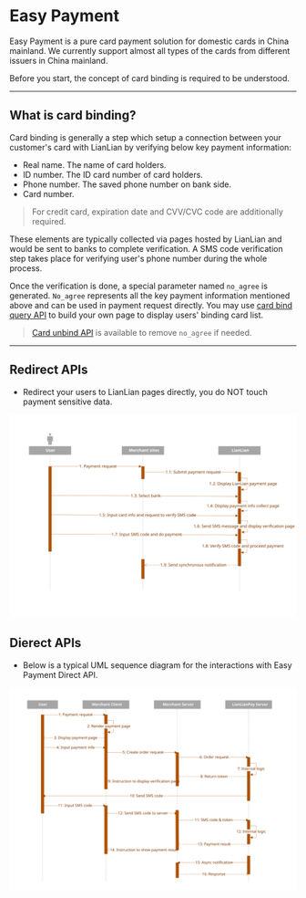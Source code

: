 # Easy Payment

Easy Payment is a pure card payment solution for domestic cards in China mainland. We currently support almost all types of the cards from different issuers in China mainland.

Before you start, the concept of card binding is required to be understood.

***

## What is card binding?

Card binding is generally a step which setup a connection between your customer's card with LianLian by verifying below key payment information:

* Real name. The name of card holders.
* ID number. The ID card number of card holders.
* Phone number. The saved phone number on bank side.
* Card number.

> For credit card, expiration date and CVV/CVC code are additionally required.

These elements are typically collected via pages hosted by LianLian and would be sent to banks to complete verification. A SMS code verification step takes place for verifying user's phone number during the whole process.

Once the verification is done, a special parameter named ```no_agree``` is generated. ```No_agree``` represents all the key payment information mentioned above and can be used in payment request directly. You may use [card bind query API](card-bind-query-api.md) to build your own page to display users' binding card list.

> [Card unbind API](card-bind-unbind-api.md) is available to remove ```no_agree``` if needed.

***

## Redirect APIs

* Redirect your users to LianLian pages directly, you do NOT touch payment sensitive data.

![](../assests/Easypay_web_standard_flow.svg)

## Dierect APIs

* Below is a typical UML sequence diagram for the interactions with Easy Payment Direct API.

![](../assests/Easypay_direct_api.svg)




